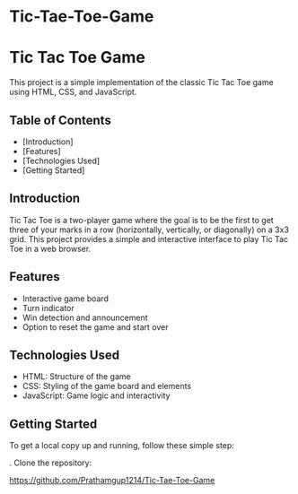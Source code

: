 # Tic-Tae-Toe-Game
# Tic Tac Toe Game

This project is a simple implementation of the classic Tic Tac Toe game using HTML, CSS, and JavaScript.

## Table of Contents
- [Introduction]
- [Features]
- [Technologies Used]
- [Getting Started]

## Introduction

Tic Tac Toe is a two-player game where the goal is to be the first to get three of your marks in a row (horizontally, vertically, or diagonally) on a 3x3 grid. This project provides a simple and interactive interface to play Tic Tac Toe in a web browser.

## Features

- Interactive game board
- Turn indicator
- Win detection and announcement
- Option to reset the game and start over

## Technologies Used

- HTML: Structure of the game
- CSS: Styling of the game board and elements
- JavaScript: Game logic and interactivity

## Getting Started

To get a local copy up and running, follow these simple step:

. Clone the repository:

https://github.com/Prathamgup1214/Tic-Tae-Toe-Game

